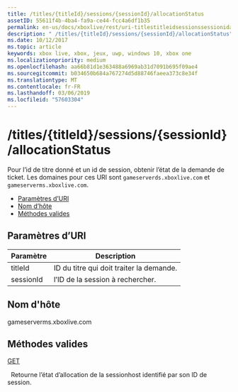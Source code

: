 ```yaml
---
title: /titles/{titleId}/sessions/{sessionId}/allocationStatus
assetID: 55611f4b-4ba4-fa9a-ce44-fcc4a6df1b35
permalink: en-us/docs/xboxlive/rest/uri-titlestitleidsessionssessionidallocationstatus.html
description: " /titles/{titleId}/sessions/{sessionId}/allocationStatus"
ms.date: 10/12/2017
ms.topic: article
keywords: xbox live, xbox, jeux, uwp, windows 10, xbox one
ms.localizationpriority: medium
ms.openlocfilehash: aa66b81d1e363488a6969ab31d7091b695f09ae4
ms.sourcegitcommit: b034650b684a767274d5d88746faeea373c8e34f
ms.translationtype: MT
ms.contentlocale: fr-FR
ms.lasthandoff: 03/06/2019
ms.locfileid: "57603304"
---
```

# <a name="titlestitleidsessionssessionidallocationstatus"></a>/titles/{titleId}/sessions/{sessionId}/allocationStatus
Pour l’id de titre donné et un id de session, obtenir l’état de la demande de ticket. Les domaines pour ces URI sont `gameserverds.xboxlive.com` et `gameserverms.xboxlive.com`.
 
  * [Paramètres d’URI](#ID4EU)
  * [Nom d’hôte](#ID4EPB)
  * [Méthodes valides](#ID4EWB)
 
<a id="ID4EU"></a>

 
## <a name="uri-parameters"></a>Paramètres d’URI
 
| Paramètre| Description| 
| --- | --- | 
| titleId| ID du titre qui doit traiter la demande.| 
| sessionId| l’ID de la session à rechercher.| 
  
<a id="ID4EPB"></a>

 
## <a name="host-name"></a>Nom d'hôte
 
gameserverms.xboxlive.com
  
<a id="ID4EWB"></a>

 
## <a name="valid-methods"></a>Méthodes valides
  
[GET](uri-titlestitleidsessionssessionidallocationstatus-get.md)
 
&nbsp;&nbsp;Retourne l’état d’allocation de la sessionhost identifié par son ID de session.
   